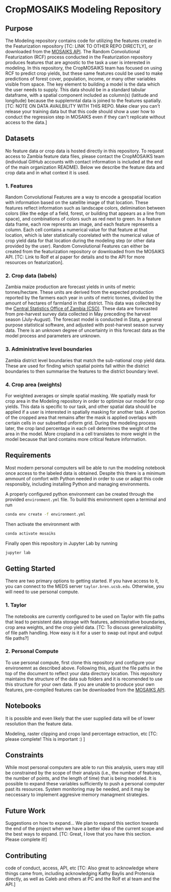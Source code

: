 # CropMOSAIKS Modeling Repository

## Purpose

The Modeling repository contains code for utilizing the features created in the Featurization repository [TC: LINK TO OTHER REPO DIRECTLY], or downloaded from the [MOSAIKS API](https://siml.berkeley.edu). The Random Convolutional Featurization (RCF) process conducted in the Featurization repository produces features that are agnostic to the task a user is interested in modeling. In this repository, the CropMOSAIKS team has focused on using RCF to predict crop yields, but these same features could be used to make predictions of forest cover, population, income, or many other variables visible from space. The key element to building a model is the data which the user needs to supply. This data should be in a standard tabular dataframe, with a spatial component included as column(s) (latitude and longitude) because the supplemntal data is joined to the features spatially. [TC: NOTE ON DATA AVAILBILITY WITH THIS REPO. Make clear you can't release your training data but that this code should show a user how to conduct the regression step in MOSAIKS even if they can't replicate without access to the data.]

## Datasets

No feature data or crop data is hosted directly in this repository. To request access to Zambia feature data files, please contact the CropMOSAIKS team (individual GitHub accounts with contact information is included at the end of the main organization README). Below we describe the feature data and crop data and in what context it is used. 

### 1. Features

Random Convolutional Features are a way to encode a geospatial location with information based on the satellite image of that location. These features reflect information such as landscape colors, delimination between colors (like the edge of a field, forest, or building that appears as a line from space), and combinations of colors such as red next to green. In a feature data frame, each row represnts an image, and each feature represents a column. Each cell contains a numerical value for that feature at that location, which is later statistically coorelated with the numerical value of crop yield data for that location during the modeling step (or other data provided by the user). Random Convolutional Features can either be created from the featurization repository or downloaded from the MOSAIKS API. [TC: Link to Rolf et al paper for details and to the API for more resources on featurization].

### 2. Crop data (labels)

Zambia maize production are forecast yields in units of metric tonnes/hectare. These units are derived from the expected production reported by the farmers each year in units of metric tonnes, divided by the amount of hectares of farmland in that district. This data was collected by the [Central Statistics Office of Zambia (CSO)](https://www.zamstats.gov.zm/). These data are forecasted from pre-harvest survey data collected in May preceding the harvest season (July-August). The forecast model is conducted in Stata, a general purpose statistical software, and adjusted with post-harvest season survey data. There is an unknown degree of uncertainty in this forecast data as the model process and parameters are unknown.

### 3. Administrative level boundaries

Zambia district level boundaries that match the sub-national crop yield data. These are used for finding which spatial points fall within the district boundaries to then summarise the features to the district boundary level. 

### 4. Crop area (weights)

For weighted averages or simple spatial masking. We spatially mask for crop area in the Modeling repository in order to optimize our model for crop yields. This data is specific to our task, and other spatial data should be applied if a user is interested in spatially masking for another task. A portion of the cropped area that remains after the mask is applied overlaps with certain cells in our subsetted unform grid. During the modeling process later, the crop land percentage in each cell determines the weight of the area in the model. More cropland in a cell translates to more weight in the model because that land contains more critical feature information. 

## Requirements

Most modern personal computers will be able to run the modeling notebook once access to the labeled data is obtained. Despite this there is a minimum ammount of comfort with Python needed in order to use or adapt this code responsibly, including installing Python and managing environments. 

A properly configured python environment can be created through the provided `environment.yml` file. To build this environment open a terminal and run 
```bash
conda env create -f environment.yml
```
Then activate the environment with 
```bash
conda activate mosaiks
```
Finally open this repository in Jupyter Lab by running 
```bash
jupyter lab
```

## Getting Started

There are two primary options to getting started. If you have access to it, you can connect to the MEDS server `taylor.bren.ucsb.edu`. Otherwise, you will need to use personal compute. 

### 1. Taylor
The notebooks are currently configured to be used on Taylor with file paths that lead to persistent data storage with features, administrative boundaries, crop area weights, and the crop yield data. [TC: To discuss generalizability of file path handling. How easy is it for a user to swap out input and output file paths?]

### 2. Personal Compute
To use personal compute, first clone this repository and configure your environemnt as described above. Following this, adjust the file paths in the top of the document to reflect your data directory location. This repository maintains the structure of the data sub folders and it is recomended to use this structure for your own data. If you are unable to produce your own features, pre-compiled features can be downloaded from the [MOSAIKS API](https://siml.berkeley.edu).

## Notebooks

It is possible and even likely that the user supplied data will be of lower resolution than the feature data. 

Modeling, raster clipping and cropo land percentage extraction, etc [TC: please complete! This is important :) ]

## Constraints

While most personal computers are able to run this analysis, users may still be constrained by the scope of their analysis (i.e., the number of features, the number of points, and the length of time) that is being modeled. It is possible to expand these variables sufficiently to push a personal computer past its resources. System monitoring may be needed, and it may be neccessary to implement aggresive memory managment strategies. 

## Future Work

Suggestions on how to expand... We plan to expand this section towards the end of the project when we have a better idea of the current scope and the best ways to expand. [TC: Great, I love that you have this section. Please complete it!]

## Contributing

code of conduct, access, API, etc [TC: Also great to acknowledge where things came from, including acknowledging Kathy Baylis and Protensia directly, as well as Caleb and others at PC and the Rolf et al team and the API.]
